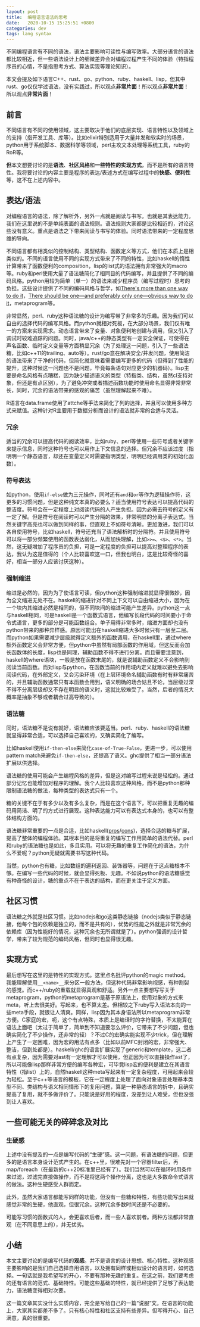 ```yaml
---
layout: post
title:  编程语言语法的思考
date:   2020-10-15 15:25:51 +0800
categories: dev
tags: lang syntax
---
```


不同编程语言有不同的语法，语法主要影响可读性与编写效率。大部分语言的语法都比较相近，但一些语法设计上的细微差异会对编程过程产生不同的体验（特指程序员的心情，不是指思考方式、算法实现等理论知识）。

本文会提及如下语言C++、rust、go、python、ruby、haskell、lisp，但其中rust、go仅仅学过语法，没有实践过，所以观点**非常片面**！所以观点**非常片面**！所以观点**非常片面**！

<!-- more -->

## 前言

不同语言有不同的使用领域，这主要取决于他们的底层实现、语言特性以及领域上的支持（指开发工具、库等）。比如elixir特别适用于大量并发和软实时的场景，python用于系统脚本、数据科学等领域，perl主攻文本处理等系统工具，ruby的RoR等。

**但**本文想要讨论的是**语法**、**社区风格**和**一些特性的实现方式**，而不是所有的语言特性。我将要讨论的内容主要是程序的表达/表述方式在编写过程中的**快感、便利性**等，这不在上述内容中。

## 表达/语法
对编程语言的语法，除了解析外，另外一点就是阅读与书写。也就是其表达能力。我们在这里说的不是单纯表面的语法规则。语法规则大家都是比较相近的，讨论这些没有意义。重点是语法之下带来阅读与书写的体验。同时语法带来的一定程度思维的导向。

不同语言都有相类似的控制结构、类型结构、函数定义等方式，他们在本质上是相类似的。不同的语言使用不同的实现方式带来了不同的特性，比如haskell的惰性计算带来了函数便利的composition，lisp的list式的语法拥有非常强大的macro等。ruby和perl使用大量了语法糖简化了相同目的代码编写，并且提供了不同的编码风格。python用较为简单（单一）的语法来减少程序员（编写过程时）思考的负担。这些设计提供了不同的编码风格与哲学，如[There's more than one way to do it](https://en.wikipedia.org/wiki/There%27s_more_than_one_way_to_do_it)，[There should be one—and preferably only one—obvious way to do it](https://en.wikipedia.org/wiki/Zen_of_Python)，metaprogram等。

非常显然，perl、ruby这种语法糖的设计为编写带了非常多的乐趣。因为我们可以自由的选择代码的编写风格。而python就相对死板，在大部分场景，我们仅有唯一的方案来实现需求。动态语言带来了变量、对象便利地创建与调用，但又引入了调试时较难追踪的问题。同时，java/c++的静态类型有一定安全保证，可使得在声名函数、临时定义变量等方面稍显冗余（为了处理这一问题，引入了一些语法糖，比如c++11的trailing、auto等）。rust/go意在解决安全/并发问题，使用简洁的语法带来了干净的代码，但简化就意味着需要编写更多的代码（但得到了性能的提升，这种时候这一问题也不是问题，毕竟每条语句对应更少的机器码）。lisp主要是命名风格有点糟糕，因为缺少描述语义的类型（特指类、结构，虽然cl支持对象，但还是有点区别），为了避免冲突或者描述函数功能时使用命名显得非常非常长，同时，冗余的语法带来的感观的痛苦（虽然理解起来不难）。

R语言在data.frame使用了attche等手法来简化了列的选择，并且可以使用多种方式来赋值。这种针对R主要用于数据分析而设计的语法就非常的合适与灵活。

### 冗余
适当的冗余可以提高代码的阅读效率，比如ruby、perl等使用一些符号或者关键字来提示信息，同时这种符号也可以用作上下文信息的选择。但冗余不应该过度（指明明一个静态语言，却还在变量定义时需要指明类型，明明已经调用类的初始化函数）。

### 符号表达
如python，使用`if-else`做为三元操作，同时还有`and`和`or`等作为逻辑操作符，这更多的习惯问题，但是这种纯文本真的必要么？适当使用符号表达可以提高代码的整洁度。符号会在一定程度上对阅读代码的人产生负担。因为必需去符号的定义有一定了解。但是符号在阅读时可以产生分隔的效果，非常明显的分离子表达式。当然关键字高亮也可以做到同样的事，但直观上不如符号清晰。更加激进，我们可以各自使用符号，比如haskell，符号还充当了语法解析时的分隔符。并且使用符号可以将一部分频繁使用的函数表达弱化，从而加快理解，比如`>>=`、`<$>`、`<*>`。当然，这无疑增加了程序员的负担，可是一定程度的负担可以提高对整理程序的表达，我认为这是值得的（个人比较喜欢这一口，但我也明白，这是比较奇怪的喜好，相当一部分人应该讨厌这种）。

### 强制缩进
缩进是必然的，因为为了使语言可读，但python这种强制缩进就显得很微妙，因为全文缩进无处不在。haskell的缩进针对不同上下文可以自由缩进大小，因为在一个块内其缩进必然是相同的，但不同块间的缩进可能产生差异。python这一点与haskell相同，可是haskell是一个函数式语言，他编写长段代码的时间要小于命令式语言，更多的部分是可能函数组合。单子用得非常多时，缩进方面却也没有python带来的那种异样感。原因可能出在haskell缩进大多时候只有一层至二层。而python如果需要减少层级就得定义额外的函数调用，在haskell里，通过where额外函数定义会非常方便，但python中虽然有局部函数的作用域，但这反而会加长函数体的长度，lisp也是同理，辅助函数不得不进行分离。而且需要注意到，haskell的where语块，一般是放在函数末尾的，就是说辅助函数定义不会影响到阅读当前函数。而对lisp与python，在函数当前的作用域内定义就难以避免去影响阅读代码，在外部定义，又会污染环境（在上层环境命名辅助函数有时有非常痛苦的，并且辅助函数通常只有本函数会用到，语义明确的场合姑且不论，当层级过深不得不分离层级却又不存在明显的语义时，这就比较难受了。当然，后者的情况大概率是抽象不够或者耦合过高导致的）。

### 语法糖
同时，语法糖不是说有就好，语法糖应该要适当。perl、ruby、haskell的语法糖就显得非常合适，可以选择自己喜欢的，又确实简化了编写。

比如haskell使用`if-then-else`来简化`case-of-True-False`，更进一步，可以使用pattern match来避免`if-then-else`，还提高了语义。ghc提供了相当一部分语法扩展以供选择。

语法糖的使用可能会产生编程风格的差异，但是这对编写过程来说是轻松的。通过部分记忆也能增加对程序的理解。我个人比较喜欢这种风格，而不是python那种限制语法糖的做法，每种类型的表达式只有一个。

糖的关键不在于有多少以及有多么复杂，而是在这个语言下，可以把重复无趣的编码用简洁、明了的方式进行展现。这种表达能力可以有表达式本身的，也可以有整体结构方面的。

语法糖非常重要的一点是合适，比如haskell([pros](https://wiki.haskell.org/Syntactic_sugar/Cons)/[cons](https://wiki.haskell.org/Syntactic_sugar/Cons))，选择合适的糖与扩展，提高了整体的编程体验。其根本目的是将重复的编写工作用简单的语法代替。perl和ruby的语法糖也是如此，多且实用。可以将无趣的重复工作简化的语法，为什么不爱呢？python无疑就需要书写这种代码。

当然，python也有糖，比如数组的遍利返回、装饰器等，问题在于这点糖根本不够。在编写一些代码的时候，就会显得死板、无趣。不如说python的语法糖感觉有种奇怪的设计，糖的重点不在于表达的结构，而在更关注于定义方面。

## 社区习惯
语法糖之外就是社区习惯。比如nodejs和go这类静态链接（nodejs类似于静态链接，他每个包的依赖是独立的，而不是共有的），优势的性能之外就是非常冗余的依赖库（因为性能好的情况，这种冗余也无所谓就是了）。python强调的设计哲学，带来了较为规范的编码风格，但同时也显得很无趣。

## 实现方式
最后想写在这里的是特性的实现方式。这里点名批评python的magic method。我能理解使用`__<name>__`来分区一般方法，但这种代码非常影响视感，有种割裂的感觉。而c++/ruby的重载就显得真观和舒适。另外一点主要想写写关于metaprogram，python的metaprogram是基于原语法上，使用对象的方式来meta，听上去很美好。写起来，也不算太差。但相较之下ruby写入语法本向的一些meta手段，就很让人清爽。同样，lisp因为其本身语法所以metaprogram非常方便。C家庭的宏，呃，这个有点特殊，本质上是编译时的字符替换，不太能算在语法上面吧（太过于简单了，简单到不知道要怎么评价，它带来了不少问题，但也确实简化了不少操作，还非常的轻）？不过C的宏确实能实现不少trick，但在理解上产生了一定困难，因为宏的用法有点多（比如以前MFC封闭的宏，非常强大、整洁，但到处都是）。haskell/ghc的语言扩展实现了generic和template，这二者有点复杂，因为需要对ast有一定理解才可以使用，但正因为可以直接操作ast了，所以可能像lisp那样非常方便的编写各种宏，可毕竟lisp宏的便利是建立在其语言特性（指list）上的，自然haskell这种meta写起来有一定复杂程度，可用起来会较为轻松。至于c++等语言的模板，它在一定程度上处理了面向对象语言处理基本类型不同、类结构与语义相同情形下的复用问题，算是一种静态语言的折中，且确实提高了复用，就不多做评价了。只能说是好用的程度，没差到让人难受，但也没强到让人喜欢。

## 一些可能无关的碎碎念及对比

### 生硬感
上述中没有提及的一点是编写代码的“生硬”感。这一问题，有语法糖的问题，但更多的是语言本身设计范式产生的。在c++里，很难先对一个容器filter后，再map/foreach（在最新的c++20标准里已经有了）。我们当然可以在循环时用条件来过滤，过滤完直接做操作，而不是将这两个操作分离，这也是大多数命令式语言的做法。这种生硬感受人群而定。

此外，虽然大家语言都能写同样的功能，但没有一些糖和特性，有些功能写出来就感觉非常的生硬，他直观，但很冗余。这种冗余多数时间还是不必要的。

可能写习惯的函数式的人，会更喜欢后者，而一些人喜欢前者。两种方法都非常直观（在不同意思上的），并无优劣。

## 小结
本文主要讨论的是编写代码的**观感**。并不是语言的设计思想、核心特性。这种观感主要影响的是我们自己选择自用语言，以及拥有同样或相似设计的语言时，如何选择。一句话就是我希望写的开心，不要有那种无趣的重复。在这之前，我们要考虑的还有语言的范式、基础特性。可能这些基础的特性，就已经提供了足够了表达能力，语法糖变得相对次要。

这一篇文章其实没什么实质内容，完全是写给自己的一篇“说服”文。在语言的功能上，大家其实都差不多了。只有核心特性和社区支持有些差异。但写得开心、自己满意，真的很重要。
